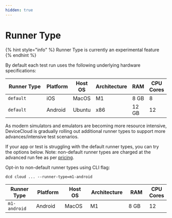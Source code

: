 ```yaml
---
hidden: true
---
```


# Runner Type

{% hint style="info" %}
Runner Type is currently an experimental feature
{% endhint %}

By default each test run uses the following underlying  hardware specifications:

<table><thead><tr><th width="156">Runner Type</th><th>Platform</th><th>Host OS</th><th>Architecture</th><th>RAM</th><th>CPU Cores</th></tr></thead><tbody><tr><td><code>default</code></td><td>iOS</td><td>MacOS</td><td>M1</td><td>8 GB</td><td>8</td></tr><tr><td><code>default</code></td><td>Android</td><td>Ubuntu</td><td>x86</td><td>12 GB</td><td>12</td></tr></tbody></table>



As modern simulators and emulators are becoming more resource intensive, DeviceCloud is gradually rolling out additional runner types to support more advances/intensive test scenarios.

If your app or test is struggling with the default runner types, you can try the options below. Note: non-default runner types are charged at the advanced run fee as per [pricing](https://devicecloud.dev/#pricing).

Opt-in to non-default runner types using CLI flag:&#x20;

`dcd cloud ... --runner-type=m1-android`



<table><thead><tr><th width="163">Runner Type</th><th width="116">Platform</th><th width="115">Host OS</th><th width="138">Architecture</th><th width="117">RAM</th><th>CPU Cores</th></tr></thead><tbody><tr><td><code>m1-android</code></td><td>Android</td><td>MacOS</td><td>M1</td><td>8 GB</td><td>12</td></tr></tbody></table>

